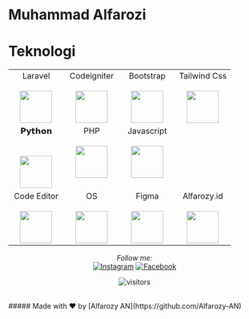# Muhammad Alfarozi

# Teknologi

<table>
  <tbody>
   <tr valign="top">
      <td width="25%" align="center">
        <span>Laravel</span><br><br>
        <img height="64px" src="https://github.com/Alfarozy-AN/alfarozy.id/src/laravel.svg">
      </td>
      <td width="25%" align="center">
        <span>Codeigniter</span><br><br>
        <img height="64px" src="https://github.com/Alfarozy-AN/alfarozy.id/src/codeigniter.svg">
      </td>
      <td width="25%" align="center">
        <span>Bootstrap</span><br><br>
        <img height="64px" src="https://github.com/Alfarozy-AN/alfarozy.id/src/bootstrap.svg">
      </td>
      <td width="25%" align="center">
        <span>Tailwind Css</span><br><br>
        <img height="64px" src="https://github.com/Alfarozy-AN/alfarozy.id/src/tailwindcss-icon.svg">
      </td>
     </tr>
    <tr valign="top">
      <td width="25%" align="center">
        <span>𝗣𝘆𝘁𝗵𝗼𝗻</span><br><br><br>
        <img height="64px" src="https://github.com/Alfarozy-AN/alfarozy.id/src/python.svg">
      </td>
      <td width="25%" align="center">
        <span>PHP</span><br><br>
        <img height="64px" src="https://github.com/Alfarozy-AN/alfarozy.id/src/php.svg">
      </td>
      <td width="25%" align="center">
        <span>Javascript</span><br><br>
        <img height="64px" src="https://github.com/Alfarozy-AN/alfarozy.id/src/javascript.svg">
      </td>
    </tr>
    <tr valign="top">
      <td width="25%" align="center">
        <span>Code Editor</span><br><br>
        <img height="64px" src="https://github.com/Alfarozy-AN/alfarozy.id/src/laravel.svg">
      </td>
      <td width="25%" align="center">
        <span>OS</span><br><br>
        <img height="64px" src="https://github.com/Alfarozy-AN/alfarozy.id/src/linux-tux.svg">
      </td>
      <td width="25%" align="center">
        <span>Figma</span><br><br>
        <img height="64px" src="https://github.com/Alfarozy-AN/alfarozy.id/src/figma.svg">
      </td>
      <td width="25%" align="center">
        <span>Alfarozy.id</span><br><br>
        <img height="64px" src="https://github.com/Alfarozy-AN/alfarozy.id/src/alfarozy.svg">
      </td>
    </tr>
  </tbody>
</table>
<div align="center">
<i>Follow me:</i><br>
<a href="https://www.instagram.com/alfarozy_an" target="_blank"><img src="https://img.shields.io/badge/Instagram-%23E4405F.svg?&style=flat-square&logo=instagram&logoColor=white" alt="Instagram"></a>
<a href="https://www.facebook.com/Alfarozy.A.n" target="_blank"><img src="https://img.shields.io/badge/Facebook-%231877F2.svg?&style=flat-square&logo=facebook&logoColor=white" alt="Facebook"></a>
</div>
<div align="center">

![visitors](https://visitor-badge.glitch.me/badge?page_id=Alfarozy-AN.visitor-badge)
</div>  
<br>
##### Made with ❤️ by [Alfarozy AN](https://github.com/Alfarozy-AN)
